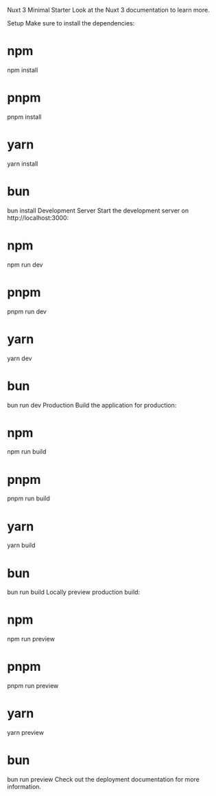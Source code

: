 Nuxt 3 Minimal Starter
Look at the Nuxt 3 documentation to learn more.

Setup
Make sure to install the dependencies:

# npm
npm install
 
# pnpm
pnpm install
 
# yarn
yarn install
 
# bun
bun install
Development Server
Start the development server on http://localhost:3000:

# npm
npm run dev
 
# pnpm
pnpm run dev
 
# yarn
yarn dev
 
# bun
bun run dev
Production
Build the application for production:

# npm
npm run build
 
# pnpm
pnpm run build
 
# yarn
yarn build
 
# bun
bun run build
Locally preview production build:

# npm
npm run preview
 
# pnpm
pnpm run preview
 
# yarn
yarn preview
 
# bun
bun run preview
Check out the deployment documentation for more information.